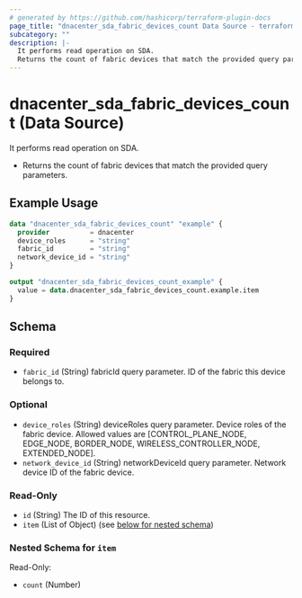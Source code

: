 ```yaml
---
# generated by https://github.com/hashicorp/terraform-plugin-docs
page_title: "dnacenter_sda_fabric_devices_count Data Source - terraform-provider-dnacenter"
subcategory: ""
description: |-
  It performs read operation on SDA.
  Returns the count of fabric devices that match the provided query parameters.
---
```


# dnacenter_sda_fabric_devices_count (Data Source)

It performs read operation on SDA.

- Returns the count of fabric devices that match the provided query parameters.

## Example Usage

```terraform
data "dnacenter_sda_fabric_devices_count" "example" {
  provider          = dnacenter
  device_roles      = "string"
  fabric_id         = "string"
  network_device_id = "string"
}

output "dnacenter_sda_fabric_devices_count_example" {
  value = data.dnacenter_sda_fabric_devices_count.example.item
}
```

<!-- schema generated by tfplugindocs -->
## Schema

### Required

- `fabric_id` (String) fabricId query parameter. ID of the fabric this device belongs to.

### Optional

- `device_roles` (String) deviceRoles query parameter. Device roles of the fabric device. Allowed values are [CONTROL_PLANE_NODE, EDGE_NODE, BORDER_NODE, WIRELESS_CONTROLLER_NODE, EXTENDED_NODE].
- `network_device_id` (String) networkDeviceId query parameter. Network device ID of the fabric device.

### Read-Only

- `id` (String) The ID of this resource.
- `item` (List of Object) (see [below for nested schema](#nestedatt--item))

<a id="nestedatt--item"></a>
### Nested Schema for `item`

Read-Only:

- `count` (Number)
